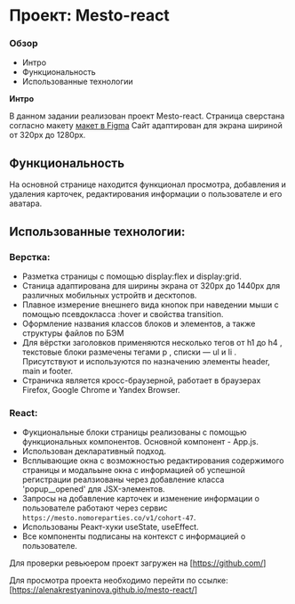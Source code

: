 # Проект: Mesto-react

### Обзор
* Интро
* Функциональность
* Использованные технологии

**Интро**

В данном задании реализован проект Mesto-react.
Страницa сверстана согласно макету [макет в Figma](https://www.figma.com/file/2cn9N9jSkmxD84oJik7xL7/JavaScript.-Sprint-4?node-id=28212%3A155)
Сайт адаптирован для экрана шириной от 320px до 1280px.

## Функциональность
На основной странице находится функционал просмотра, добавления и удаления карточек, редактирования информации о пользователе и его аватара.

## Использованные технологии:
### Верстка:
- Разметка страницы с помощью display:flex и display:grid.
- Станица адаптирована для ширины экрана от 320px до 1440px для различных мобильных устройтв и десктопов.
- Плавное измерение внешнего вида кнопок при наведении мыши с помощью псевдокласса :hover и свойства transition.
- Оформление названия классов блоков и элементов, а также структуры файлов по БЭМ
- Для вёрстки заголовков применяются несколько тегов от h1 до h4 , текстовые блоки размечены тегами p , списки — ul и li . Присутствуют и используются по назначению элементы header, main и footer.
- Страничка является кросс-браузерной, работает в браузерах Firefox, Google Chrome и Yandex Browser.
### React:
- Фукциональные блоки страницы реализованы с помощью функциональных компонентов. Основной компонент - App.js.
- Использован декларативный подход.
- Всплывающие окна с возможностью редактирования содержимого страницы и модальыне окна с информацией об успешной регистрации реалзиованы через добавление класса 'popup__opened' для JSX-элементов.
- Запросы на добавление карточек и изменение информации о пользователе работают через сервис `https://mesto.nomoreparties.co/v1/cohort-47`.
- Использованы Реакт-хуки useState, useEffect.
- Все компоненты подписаны на контекст с информацией о пользователе.

Для проверки ревьюером проект загружен на [https://github.com/]

Для просмотра проекта необходимо перейти по ссылке: [https://alenakrestyaninova.github.io/mesto-react/]